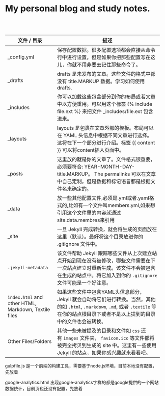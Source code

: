 # My personal blog and study notes.

<br>
<br>

| 文件 / 目录                                          | 描述                                                         |
| ---------------------------------------------------- | ------------------------------------------------------------ |
| _config.yml                                          | 保存配置数据。很多配置选项都会直接从命令行中进行设置，但是如果你把那些配置写在这儿，你就不用非要去记住那些命令了。 |
| _drafts                                              | drafts 是未发布的文章。这些文件的格式中都没有 title.MARKUP 数据。学习如何使用 drafts. |
| _includes                                            | 你可以加载这些包含部分到你的布局或者文章中以方便重用。可以用这个标签 {% include file.ext %} 来把文件 _includes/file.ext 包含进来。 |
| _layouts                                             | layouts 是包裹在文章外部的模板。布局可以在 YAML 头信息中根据不同文章进行选择。 这将在下一个部分进行介绍。标签 {{ content }} 可以将content插入页面中。 |
| _posts                                               | 这里放的就是你的文章了。文件格式很重要，必须要符合: YEAR-MONTH-DAY-title.MARKUP。 The permalinks 可以在文章中自己定制，但是数据和标记语言都是根据文件名来确定的。 |
| _data                                                | 放一些其他配置文件,必须是.yml或者.yaml格式的,比如有一个文件叫members.yml,如果想引用这个文件里的内容就通过site.data.membres来引用 |
| _site                                                | 一旦 Jekyll 完成转换，就会将生成的页面放在这里（默认）。最好将这个目录放进你的 .gitignore 文件中。 |
| `.jekyll-metadata`                                   | 该文件帮助 Jekyll 跟踪哪些文件从上次建立站点开始到现在没有被修改，哪些文件需要在下一次站点建立时重新生成。该文件不会被包含在生成的站点中。将它加入到你的 `.gitignore` 文件可能是一个好注意。 |
| `index.html` and other HTML, Markdown, Textile files | 如果这些文件中包含YAML头信息部分，Jekyll 就会自动将它们进行转换。当然，其他的如 `.html`, `.markdown`, `.md`, 或者 `.textile` 等在你的站点根目录下或者不是以上提到的目录中的文件也会被转换。 |
| Other Files/Folders                                  | 其他一些未被提及的目录和文件如 `css` 还有 `images` 文件夹， `favicon.ico` 等文件都将被完全拷贝到生成的 site 中。这里有一些使用 Jekyll 的站点，如果你感兴趣就来看看吧。 |

 
 gulpfile.js 是一个前端的构建工具，需要基于node.js环境，目前本地没有配置，先放着
 
 google-analytics.html 出现google-analytics字样的都是google提供的一个网站数据统计，目前页也还没有配置，先放着 

 
